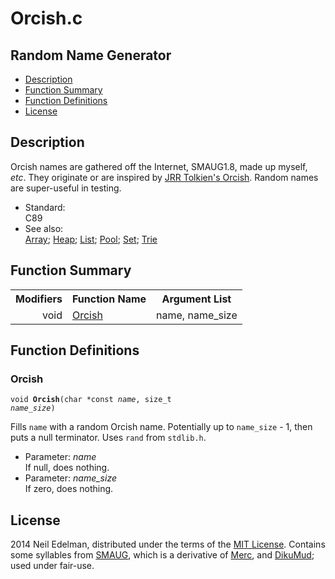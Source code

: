 # Orcish\.c #

## Random Name Generator ##

 * [Description](#user-content-preamble)
 * [Function Summary](#user-content-summary)
 * [Function Definitions](#user-content-fn)
 * [License](#user-content-license)

## <a id = "user-content-preamble" name = "user-content-preamble">Description</a> ##

Orcish names are gathered off the Internet, SMAUG1\.8, made up myself, _etc_\. They originate or are inspired by [JRR Tolkien's Orcish](http://en.wikipedia.org/wiki/Languages_constructed_by_J._R._R._Tolkien)\. Random names are super\-useful in testing\.

 * Standard:  
   C89
 * See also:  
   [Array](https://github.com/neil-edelman/Array); [Heap](https://github.com/neil-edelman/Heap); [List](https://github.com/neil-edelman/List); [Pool](https://github.com/neil-edelman/Pool); [Set](https://github.com/neil-edelman/Set); [Trie](https://github.com/neil-edelman/Trie)




## <a id = "user-content-summary" name = "user-content-summary">Function Summary</a> ##

<table>

<tr><th>Modifiers</th><th>Function Name</th><th>Argument List</th></tr>

<tr><td align = right>void</td><td><a href = "#user-content-fn-8032d747">Orcish</a></td><td>name, name_size</td></tr>

</table>



## <a id = "user-content-fn" name = "user-content-fn">Function Definitions</a> ##

### <a id = "user-content-fn-8032d747" name = "user-content-fn-8032d747">Orcish</a> ###

<code>void <strong>Orcish</strong>(char *const <em>name</em>, size_t <em>name_size</em>)</code>

Fills `name` with a random Orcish name\. Potentially up to `name_size` \- 1, then puts a null terminator\. Uses `rand` from `stdlib.h`\.

 * Parameter: _name_  
   If null, does nothing\.
 * Parameter: _name\_size_  
   If zero, does nothing\.






## <a id = "user-content-license" name = "user-content-license">License</a> ##

2014 Neil Edelman, distributed under the terms of the [MIT License](https://opensource.org/licenses/MIT)\. Contains some syllables from [SMAUG](http://www.smaug.org/), which is a derivative of [Merc](http://dikumud.com/Children/merc2.asp), and [DikuMud](http://dikumud.com/); used under fair\-use\.



